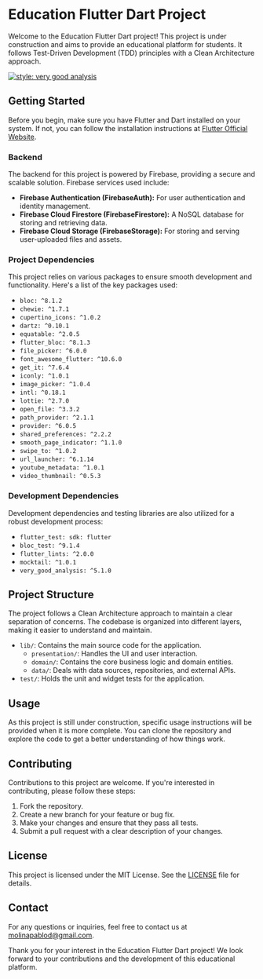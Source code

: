 # Education Flutter Dart Project

Welcome to the Education Flutter Dart project! This project is under construction and aims to provide an educational platform for students. It follows Test-Driven Development (TDD) principles with a Clean Architecture approach.

[![style: very good analysis](https://img.shields.io/badge/style-very_good_analysis-B22C89.svg)](https://pub.dev/packages/very_good_analysis)

## Getting Started

Before you begin, make sure you have Flutter and Dart installed on your system. If not, you can follow the installation instructions at [Flutter Official Website](https://flutter.dev/docs/get-started/install).

### Backend

The backend for this project is powered by Firebase, providing a secure and scalable solution. Firebase services used include:

- **Firebase Authentication (FirebaseAuth):** For user authentication and identity management.
- **Firebase Cloud Firestore (FirebaseFirestore):** A NoSQL database for storing and retrieving data.
- **Firebase Cloud Storage (FirebaseStorage):** For storing and serving user-uploaded files and assets.


### Project Dependencies

This project relies on various packages to ensure smooth development and functionality. Here's a list of the key packages used:

- `bloc: ^8.1.2`
- `chewie: ^1.7.1`
- `cupertino_icons: ^1.0.2`
- `dartz: ^0.10.1`
- `equatable: ^2.0.5`
- `flutter_bloc: ^8.1.3`
- `file_picker: ^6.0.0`
- `font_awesome_flutter: ^10.6.0`
- `get_it: ^7.6.4`
- `iconly: ^1.0.1`
- `image_picker: ^1.0.4`
- `intl: ^0.18.1`
- `lottie: ^2.7.0`
- `open_file: ^3.3.2`
- `path_provider: ^2.1.1`
- `provider: ^6.0.5`
- `shared_preferences: ^2.2.2`
- `smooth_page_indicator: ^1.1.0`
- `swipe_to: ^1.0.2`
- `url_launcher: ^6.1.14`
- `youtube_metadata: ^1.0.1`
- `video_thumbnail: ^0.5.3`

### Development Dependencies

Development dependencies and testing libraries are also utilized for a robust development process:

- `flutter_test: sdk: flutter`
- `bloc_test: ^9.1.4`
- `flutter_lints: ^2.0.0`
- `mocktail: ^1.0.1`
- `very_good_analysis: ^5.1.0`

## Project Structure

The project follows a Clean Architecture approach to maintain a clear separation of concerns. The codebase is organized into different layers, making it easier to understand and maintain.

- `lib/`: Contains the main source code for the application.
    - `presentation/`: Handles the UI and user interaction.
    - `domain/`: Contains the core business logic and domain entities.
    - `data/`: Deals with data sources, repositories, and external APIs.
- `test/`: Holds the unit and widget tests for the application.

## Usage

As this project is still under construction, specific usage instructions will be provided when it is more complete. You can clone the repository and explore the code to get a better understanding of how things work.

## Contributing

Contributions to this project are welcome. If you're interested in contributing, please follow these steps:

1. Fork the repository.
2. Create a new branch for your feature or bug fix.
3. Make your changes and ensure that they pass all tests.
4. Submit a pull request with a clear description of your changes.

## License

This project is licensed under the MIT License. See the [LICENSE](LICENSE) file for details.

## Contact

For any questions or inquiries, feel free to contact us at [molinapablod@gmail.com](mailto:molinapablod@gmail.com).

Thank you for your interest in the Education Flutter Dart project! We look forward to your contributions and the development of this educational platform.
